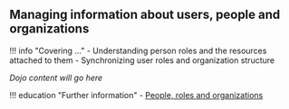 <!-- SPDX-License-Identifier: CC-BY-4.0 -->
<!-- Copyright Contributors to the Egeria project. -->

## Managing information about users, people and organizations

!!! info "Covering ..."
    - Understanding person roles and the resources attached to them
    - Synchronizing user roles and organization structure

*Dojo content will go here*

!!! education "Further information"
    - [People, roles and organizations](/features/people-roles-organizations/overview)


